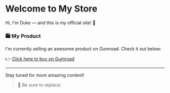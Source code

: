 
# Welcome to My Store

Hi, I'm Duke — and this is my official site! 🎉

### 🛍️ My Product
I'm currently selling an awesome product on Gumroad. Check it out below:

👉 [Click here to buy on Gumroad](https://kingteeit.gumroad.com/l/kpylr)

---

Stay tuned for more amazing content!

> 🔁 Be sure to replace:
